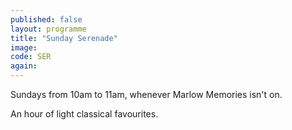 ```yaml
---
published: false
layout: programme
title: "Sunday Serenade"
image:
code: SER
again:
---
```


Sundays from 10am to 11am, whenever Marlow Memories isn't on.

An hour of light classical favourites.
